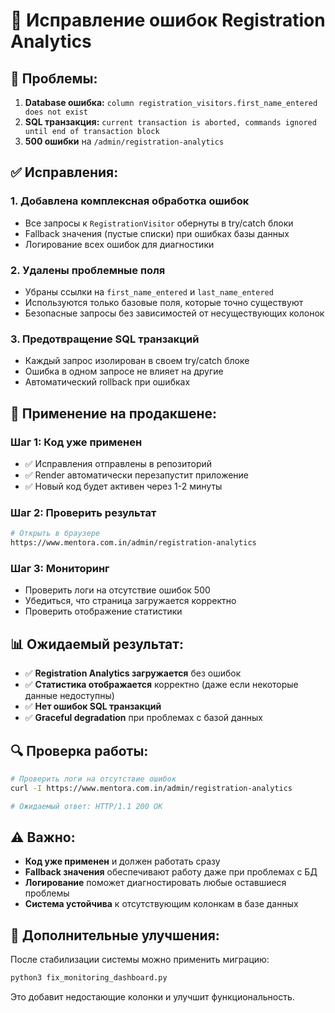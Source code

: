 # 🔧 Исправление ошибок Registration Analytics

## 🚨 **Проблемы:**
1. **Database ошибка:** `column registration_visitors.first_name_entered does not exist`
2. **SQL транзакция:** `current transaction is aborted, commands ignored until end of transaction block`
3. **500 ошибки** на `/admin/registration-analytics`

## ✅ **Исправления:**

### **1. Добавлена комплексная обработка ошибок**
- Все запросы к `RegistrationVisitor` обернуты в try/catch блоки
- Fallback значения (пустые списки) при ошибках базы данных
- Логирование всех ошибок для диагностики

### **2. Удалены проблемные поля**
- Убраны ссылки на `first_name_entered` и `last_name_entered`
- Используются только базовые поля, которые точно существуют
- Безопасные запросы без зависимостей от несуществующих колонок

### **3. Предотвращение SQL транзакций**
- Каждый запрос изолирован в своем try/catch блоке
- Ошибка в одном запросе не влияет на другие
- Автоматический rollback при ошибках

## 🚀 **Применение на продакшене:**

### **Шаг 1: Код уже применен**
- ✅ Исправления отправлены в репозиторий
- ✅ Render автоматически перезапустит приложение
- ✅ Новый код будет активен через 1-2 минуты

### **Шаг 2: Проверить результат**
```bash
# Открыть в браузере
https://www.mentora.com.in/admin/registration-analytics
```

### **Шаг 3: Мониторинг**
- Проверить логи на отсутствие ошибок 500
- Убедиться, что страница загружается корректно
- Проверить отображение статистики

## 📊 **Ожидаемый результат:**
- ✅ **Registration Analytics загружается** без ошибок
- ✅ **Статистика отображается** корректно (даже если некоторые данные недоступны)
- ✅ **Нет ошибок SQL транзакций**
- ✅ **Graceful degradation** при проблемах с базой данных

## 🔍 **Проверка работы:**
```bash
# Проверить логи на отсутствие ошибок
curl -I https://www.mentora.com.in/admin/registration-analytics

# Ожидаемый ответ: HTTP/1.1 200 OK
```

## ⚠️ **Важно:**
- **Код уже применен** и должен работать сразу
- **Fallback значения** обеспечивают работу даже при проблемах с БД
- **Логирование** поможет диагностировать любые оставшиеся проблемы
- **Система устойчива** к отсутствующим колонкам в базе данных

## 🎯 **Дополнительные улучшения:**
После стабилизации системы можно применить миграцию:
```bash
python3 fix_monitoring_dashboard.py
```

Это добавит недостающие колонки и улучшит функциональность.
